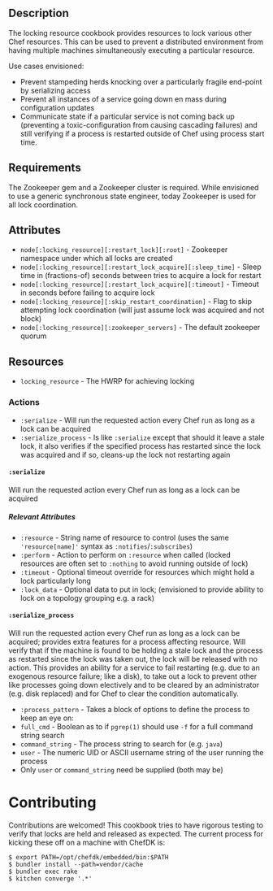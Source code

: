 ## Description
The locking resource cookbook provides resources to lock various other Chef resources. This can be used to  prevent a distributed environment from having multiple machines simultaneously executing a particular resource. 

Use cases envisioned:
* Prevent stampeding herds knocking over a particularly fragile end-point by serializing access
* Prevent all instances of a service going down en mass during configuration updates
* Communicate state if a particular service is not coming back up (preventing a toxic-configuration from causing cascading failures) and still verifying if a process is restarted outside of Chef using process start time.

## Requirements
The Zookeeper gem and a Zookeeper cluster is required. While envisioned to use a generic synchronous state engineer, today Zookeeper is used for all lock coordination.

## Attributes
* `node[:locking_resource][:restart_lock][:root]` - Zookeeper namespace under which all locks are created
* `node[:locking_resource][:restart_lock_acquire][:sleep_time]` - Sleep time in (fractions-of) seconds between tries to acquire a lock for restart
* `node[:locking_resource][:restart_lock_acquire][:timeout]` - Timeout in seconds before failing to acquire lock
* `node[:locking_resource][:skip_restart_coordination]` - Flag to skip attempting lock coordination (will just assume lock was acquired and not block)
* `node[:locking_resource][:zookeeper_servers]` - The default zookeeper quorum

## Resources
* `locking_resource` - The HWRP for achieving locking

### Actions
* `:serialize` - Will run the requested action every Chef run as long as a lock can be acquired 
* `:serialize_process` - Is like `:serialize` except that should it leave a stale lock, it also verifies if the specified process has restarted since the lock was acquired and if so, cleans-up the lock not restarting again

#### `:serialize`
Will run the requested action every Chef run as long as a lock can be acquired 

##### Relevant Attributes
* `:resource` - String name of resource to control (uses the same `'resource[name]'` syntax as `:notifies`/`:subscribes`)
* `:perform` - Action to perform on `:resource` when called (locked resources are often set to `:nothing` to avoid running outside of lock)
* `:timeout` - Optional timeout override for resources which might hold a lock particularly long
* `:lock_data` - Optional data to put in lock; (envisioned to provide ability to lock on a topology grouping e.g. a rack)

#### `:serialize_process`
Will run the requested action every Chef run as long as a lock can be acquired; provides extra features for a process affecting resource. Will verify that if the machine is found to be holding a stale lock and the process as restarted since the lock was taken out, the lock will be released with no action. This provides an ability for a service to fail restarting (e.g. due to an exogenous resource failure; like a disk), to take out a lock to prevent other like processes going down electively and to be cleared by an administrator (e.g. disk replaced) and for Chef to clear the condition automatically.

* `:process_pattern` - Takes a block of options to define the process to keep an eye on:
 * `full_cmd` - Boolean as to if `pgrep(1)` should use `-f` for a full command string search
 * `command_string` - The process string to search for (e.g. `java`)
 * `user` - The numeric UID or ASCII username string of the user running the process
 * Only `user` or `command_string` need be supplied (both may be)

Contributing
============
Contributions are welcomed! This cookbook tries to have rigorous testing to verify that locks are held and released as expected. The current process for kicking these off on a machine with ChefDK is:
````
$ export PATH=/opt/chefdk/embedded/bin:$PATH
$ bundler install --path=vendor/cache
$ bundler exec rake
$ kitchen converge '.*'
````
